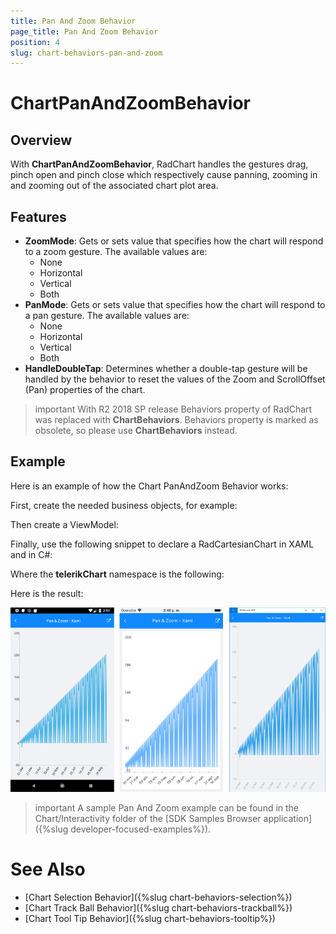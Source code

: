 ```yaml
---
title: Pan And Zoom Behavior
page_title: Pan And Zoom Behavior
position: 4
slug: chart-behaviors-pan-and-zoom
---
```


# ChartPanAndZoomBehavior

## Overview

With **ChartPanAndZoomBehavior**, RadChart handles the gestures drag, pinch open and pinch close which respectively cause panning, zooming in and zooming out of the associated chart plot area.

## Features

- **ZoomMode**: Gets or sets value that specifies how the chart will respond to a zoom gesture. The available values are:
	- None
	- Horizontal
	- Vertical
	- Both
- **PanMode**: Gets or sets value that specifies how the chart will respond to a pan gesture. The available values are:
	- None
	- Horizontal
	- Vertical
	- Both
- **HandleDoubleTap**: Determines whether a double-tap gesture will be handled by the behavior to reset the values of the Zoom and ScrollOffset (Pan) properties of the chart.

>important With R2 2018 SP release Behaviors property of RadChart was replaced with **ChartBehaviors**. Behaviors property is marked as obsolete, so please use **ChartBehaviors** instead.

## Example

Here is an example of how the Chart PanAndZoom Behavior works:

First, create the needed business objects, for example:

<snippet id='temporal-data-model'/>

Then create a ViewModel:

<snippet id='chart-pan-and-zoom-behavior-view-model'/>

Finally, use the following snippet to declare a RadCartesianChart in XAML and in C#:

<snippet id='chart-interactivity-panzoom-xaml'/>
<snippet id='chart-interactivity-panzoom-csharp'/>

Where the **telerikChart** namespace is the following:

<snippet id='xmlns-telerikchart'/>
<snippet id='ns-telerikchart'/>

Here is the result:

![Chart Pan And Zoom Behavior](images/chart-behaviors-panandzoom.png "Chart Pan And Zoom Behavior")

>important A sample Pan And Zoom example can be found in the Chart/Interactivity folder of the [SDK Samples Browser application]({%slug developer-focused-examples%}).

# See Also

- [Chart Selection Behavior]({%slug chart-behaviors-selection%})
- [Chart Track Ball Behavior]({%slug chart-behaviors-trackball%})
- [Chart Tool Tip Behavior]({%slug chart-behaviors-tooltip%})

	
